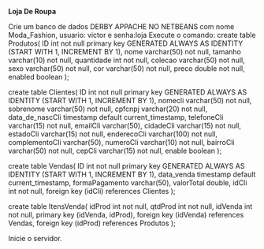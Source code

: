 <strong> Loja De Roupa</strong>

Crie um banco de dados DERBY APPACHE NO NETBEANS com nome Moda_Fashion,  usuario: victor e senha:loja
Execute o comando:
create table Produtos(
ID int not null primary key GENERATED ALWAYS AS IDENTITY
        (START WITH 1, INCREMENT BY 1),
nome varchar(50) not null,
tamanho varchar(10) not null,
quantidade int not null,
colecao varchar(50) not null,
sexo varchar(50) not null,
cor varchar(50) not null,
preco double not null,
enabled boolean
);

create table Clientes(
ID int not null primary key GENERATED ALWAYS AS IDENTITY
        (START WITH 1, INCREMENT BY 1),
nomecli varchar(50) not null,
sobrenome varchar(50) not null,
cpfcnpj varchar(20) not null,
data_de_nascCli timestamp default current_timestamp,
telefoneCli varchar(15) not null,
emailCli varchar(50),
cidadeCli varchar(15) not null,
estadoCli varchar(15) not null,
enderecoCli varchar(100) not null,
complementoCli varchar(50),
numeroCli varchar(10) not null,
bairroCli varchar(50) not null,
cepCli varchar(15) not null,
enable boolean
);

create table Vendas(
ID int not null primary key GENERATED ALWAYS AS IDENTITY
        (START WITH 1, INCREMENT BY 1),
data_venda timestamp default current_timestamp,
formaPagamento varchar(50),
valorTotal double,
idCli int not null,
foreign key (idCli) references Clientes
);

create table ItensVenda(
idProd int not null,
qtdProd int not null,
idVenda int not null,
primary key (idVenda, idProd),
foreign key (idVenda) references Vendas,
foreign key (idProd) references Produtos
);




Inicie o servidor.
